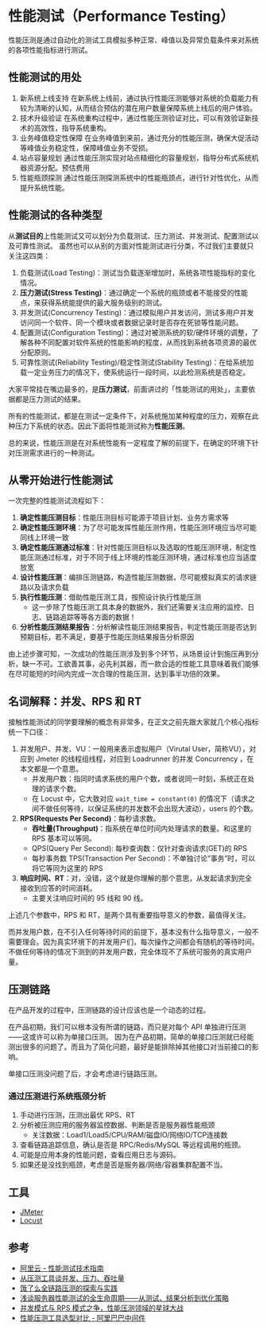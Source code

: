 # 性能测试（Performance Testing）

性能压测是通过自动化的测试工具模拟多种正常、峰值以及异常负载条件来对系统的各项性能指标进行测试。

## 性能测试的用处

1. 新系统上线支持
   在新系统上线前，通过执行性能压测能够对系统的负载能力有较为清晰的认知，从而结合预估的潜在用户数量保障系统上线后的用户体验。
2. 技术升级验证
   在系统重构过程中，通过性能压测验证对比，可以有效验证新技术的高效性，指导系统重构。
3. 业务峰值稳定性保障
   在业务峰值到来前，通过充分的性能压测，确保大促活动等峰值业务稳定性，保障峰值业务不受损。
4. 站点容量规划
   通过性能压测实现对站点精细化的容量规划，指导分布式系统机器资源分配。预估费用
5. 性能瓶颈探测
   通过性能压测探测系统中的性能瓶颈点，进行针对性优化，从而提升系统性能。


## 性能测试的各种类型

从**测试目的**上性能测试又可以划分为负载测试、压力测试、并发测试、配置测试以及可靠性测试。
虽然也可以从别的方面对性能测试进行分类，不过我们主要就只关注这四类：

1. 负载测试(Load Testing)：测试当负载逐渐增加时，系统各项性能指标的变化情况。
2. **压力测试(Stress Testing)**：通过确定一个系统的瓶颈或者不能接受的性能点，来获得系统能提供的最大服务级别的测试。
3. 并发测试(Concurrency Testing)：通过模拟用户并发访问，测试多用户并发访问同一个软件、同一个模块或者数据记录时是否存在死锁等性能问题。
4. 配置测试(Configuration Testing)：通过对被测系统的软/硬件环境的调整，了解各种不同配置对软件系统的性能影响的程度，从而找到系统各项资源的最优分配原则。
5. 可靠性测试(Reliability Testing)/稳定性测试(Stability Testing)：在给系统加载一定业务压力的情况下，使系统运行一段时间，以此检测系统是否稳定。

大家平常挂在嘴边最多的，是**压力测试**，前面讲过的「性能测试的用处」，主要依据都是压力测试的结果。

所有的性能测试，都是在测试一定条件下，对系统施加某种程度的压力，观察在此种压力下系统的状态。因此下面将性能测试称为**性能压测**。

总的来说，性能压测是在对系统性能有一定程度了解的前提下，在确定的环境下针对压测需求进行的一种测试。


## 从零开始进行性能测试

一次完整的性能测试流程如下：

1. **确定性能压测目标**：性能压测目标可能源于项目计划、业务方需求等
2. **确定性能压测环境**：为了尽可能发挥性能压测作用，性能压测环境应当尽可能同线上环境一致
3. **确定性能压测通过标准**：针对性能压测目标以及选取的性能压测环境，制定性能压测通过标准，对于不同于线上环境的性能压测环境，通过标准也应当适度放宽
4. **设计性能压测**：编排压测链路，构造性能压测数据，尽可能模拟真实的请求链路以及请求负载
5. **执行性能压测**：借助性能压测工具，按照设计执行性能压测
    - 这一步除了性能压测工具本身的数据外，我们还需要关注应用的监控、日志、链路追踪等等各方面的数据！
6. **分析性能压测结果报告**：分析解读性能压测结果报告，判定性能压测是否达到预期目标，若不满足，要基于性能压测结果报告分析原因

由上述步骤可知，一次成功的性能压测涉及到多个环节，从场景设计到施压再到分析，缺一不可。工欲善其事，必先利其器，而一款合适的性能工具意味着我们能够在尽可能短的时间内完成一次合理的性能压测，达到事半功倍的效果。


## 名词解释：并发、RPS 和 RT

接触性能测试的同学要理解的概念有非常多，在正文之前先跟大家就几个核心指标统一下口径：

1. 并发用户、并发、VU：一般用来表示虚拟用户（Virutal User，简称VU），对应到 Jmeter 的线程组线程，对应到 Loadrunner 的并发 Concurrency ，在本文都是一个意思。
    - 并发用户数：指同时请求系统的用户个数，或者说同一时刻，系统正在处理的请求个数。
    - 在 Locust 中，它大致对应 `wait_time = constant(0)` 的情况下（请求之间不做任何等待，以保证系统的并发数不会出现大波动），users 的个数。
2. **RPS(Requests Per Second)**：每秒请求数。
    - **吞吐量(Throughput)**：指系统在单位时间内处理请求的数量。和这里的 RPS 基本可以等同。
    - QPS(Query Per Second): 每秒查询数：仅针对查询请求(GET)的 RPS
    - 每秒事务数 TPS(Transaction Per Second)：不单独讨论“事务”时，可以将它等同为这里的 RPS
3. **响应时间、RT**：对，没错，这个就是你理解的那个意思，从发起请求到完全接收到应答的时间消耗。
    - 主要关注响应时间的 95 线和 90 线。

上述几个参数中，RPS 和 RT，是两个具有重要指导意义的参数，最值得关注。

而并发用户数，在不引入任何等待时间的前提下，基本没有什么指导意义，一般不需要理会。因为真实环境下的并发用户们，每次操作之间都会有随机的等待时间。
不做任何等待的情况下测到的并发用户数，完全体现不了系统可服务的真实用户量。

## 压测链路

在产品开发的过程中，压测链路的设计应该也是一个动态的过程。

在产品初期，我们可以根本没有所谓的链路，而只是对每个 API 单独进行压测——这或许可以称为单接口压测。
因为在产品初期，简单的单接口压测就已经能测出很多的问题了。而且为了简化问题，最好是能排除掉其他接口对当前接口的影响。

单接口压测没问题了后，才会考虑进行链路压测。


### 通过压测进行系统瓶颈分析

1. 手动进行压测，压测出最优 RPS、RT
2. 分析被压测应用的服务器监控数据、判断是否是服务器性能瓶颈
    - 关注数据：Load1/Load5/CPU/RAM/磁盘IO/网络IO/TCP连接数
3. 查看链路追踪信息，确认是否是 RPC/Redis/MySQL 等远程调用的瓶颈。
4. 可能是应用本身的性能问题，查看应用日志与源码。
5. 如果还是没找到瓶颈，考虑是否是服务器/网络/容器集群配置不当。

## 工具

- [JMeter](https://github.com/apache/jmeter)
- [Locust](https://github.com/locustio/locust)

## 参考

- [阿里云 - 性能测试技术指南](https://help.aliyun.com/document_detail/29337.html)
- [从压测工具谈并发、压力、吞吐量](https://zhuanlan.zhihu.com/p/23211458)
- [饿了么全链路压测的探索与实践](https://zhuanlan.zhihu.com/p/30306892)
- [浅谈服务器性能测试的全生命周期——从测试、结果分析到优化策略 ](https://wetest.qq.com/lab/view/?id=102)
- [并发模式与 RPS 模式之争，性能压测领域的星球大战](https://yq.aliyun.com/articles/709950?spm=5176.7946858.1219570.2.c8802542NeDh2Z)
- [性能压测工具选型对比 - 阿里巴巴中间件](https://mp.weixin.qq.com/s?__biz=MzU4NzU0MDIzOQ==&mid=2247486886&idx=2&sn=cd9f4b50afd3d6a03dfeb724905ee428)
